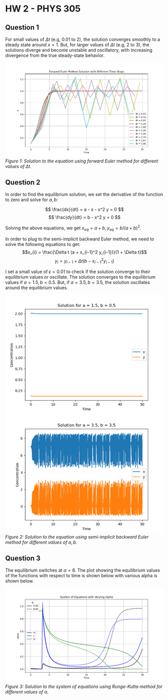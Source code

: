 # HW 2 - PHYS 305
## Question 1

For small values of $\Delta t$ (e.g, 0.01 to 2), the solution converges smoothly
to a steady state around $x = 1$. But, for larger values of $\Delta t$ (e.g, 2 to 3), the solutions diverge and become unstable and oscillatory, with increasing divergence from the true steady-state behavior.

![Question 1](forward_euler.png)
*Figure 1: Solution to the equation using forward Euler method for different values of $\Delta t$.*

## Question 2
In order to find the equilibrium solution, we set the derivative of the function to zero and solve for $a, b$:

$$ \frac{dx}{dt} = a - x - x^2 y = 0 $$
$$ \frac{dy}{dt} = b - x^2 y = 0 $$

Solving the above equations, we get $x_{eq} = a + b, y_{eq} = b / (a + b)^2$.

In order to plug to the semi-implicit backward Euler method, we need to solve the following equations to get:
$$x_{i} = \frac{\Delta t (a + x_{i-1}^2 y_{i-1})}{1 + \Delta t}$$
$$y_{i} = y_{i - 1} + \Delta t (b - x_{i-1}^2 y_{i-1})$$

I set a small value of $\epsilon = 0.01$ to check if the solution converge to their equilibrium values or oscillate. The solution converges to the equilibrium values if $a = 1.5, b = 0.5$. But, if $a = 3.5, b = 3.5$, the solution oscillates around the equilibrium values.

![Question 2](semi_implicit_backward_euler_1.5_0.5.png) 
![Question 2](semi_implicit_backward_euler_3.5_3.5.png)
*Figure 2: Solution to the equation using semi-implicit backward Euler method for different values of $a, b$.*

## Question 3

The equilibrium switches at $\alpha = 6$. The plot showing the equilibrium values of the functions with respect to time is shown below with various alpha is shown below.

![Question 3](range_kutta.png)
*Figure 3: Solution to the system of equations using Runge-Kutta method for different values of $\alpha$.*
